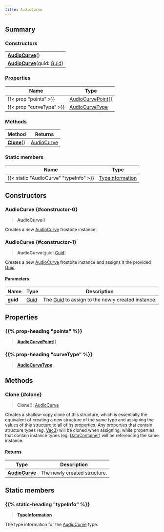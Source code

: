 ```yaml
---
title: AudioCurve
---
```


## Summary

### Constructors

|  |
| --- |
| **[AudioCurve](#constructor-0)**() |
| **[AudioCurve](#constructor-1)**(guid: [Guid](/vext/ref/shared/type/guid)) |

### Properties

| Name | Type |
| ---- | ---- |
| {{< prop "points" >}} | [AudioCurvePoint](/vext/ref/fb/audiocurvepoint)[] |
| {{< prop "curveType" >}} | [AudioCurveType](/vext/ref/fb/audiocurvetype) |

### Methods

| Method | Returns |
| ------ | ------- |
| **[Clone](#clone)**() | [AudioCurve](/vext/ref/fb/audiocurve) |

### Static members

| Name | Type |
| ---- | ---- |
| {{< static "AudioCurve" "typeInfo" >}} | [TypeInformation](/vext/ref/shared/type/typeinformation) |

## Constructors

### AudioCurve {#constructor-0}

> **AudioCurve**()

Creates a new [AudioCurve](/vext/ref/fb/audiocurve) frostbite instance.

### AudioCurve {#constructor-1}

> **AudioCurve**(guid: [Guid](/vext/ref/shared/type/guid))

Creates a new [AudioCurve](/vext/ref/fb/audiocurve) frostbite instance and assigns it the provided [Guid](/vext/ref/shared/type/guid).

#### Parameters

| Name | Type | Description |
| ---- | ---- | ----------- |
| **guid** | [Guid](/vext/ref/shared/type/guid) | The [Guid](/vext/ref/shared/type/guid) to assign to the newly created instance. |

## Properties

### {{% prop-heading "points" %}}

> **[AudioCurvePoint](/vext/ref/fb/audiocurvepoint)**[]

### {{% prop-heading "curveType" %}}

> **[AudioCurveType](/vext/ref/fb/audiocurvetype)**

## Methods

### Clone {#clone}

> **Clone**(): [AudioCurve](/vext/ref/fb/audiocurve)

Creates a shallow-copy clone of this structure, which is essentially the equivalent of creating a new structure of the same type and assigning the values of this structure to all of its properties. Any properties that contain structure types (eg. [Vec3](/vext/ref/shared/type/vec3)) will be cloned when assigning, while properties that contain instance types (eg. [DataContainer](/vext/ref/shared/type/datacontainer)) will be referencing the same instance.

#### Returns

| Type | Description |
| ---- | ----------- |
| **[AudioCurve](/vext/ref/fb/audiocurve)** | The newly created structure. |

## Static members

### {{% static-heading "typeInfo" %}}

> **[TypeInformation](/vext/ref/shared/type/typeinformation)**

The type information for the [AudioCurve](/vext/ref/fb/audiocurve) type.

